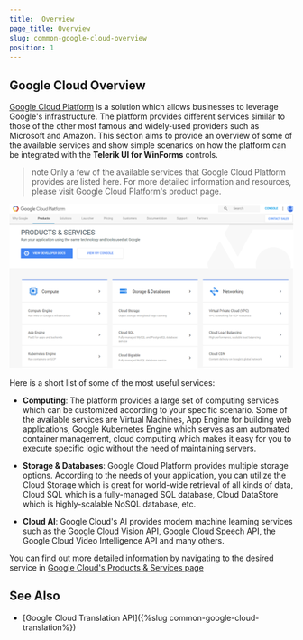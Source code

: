 ```yaml
---
title:  Overview
page_title: Overview
slug: common-google-cloud-overview
position: 1
---
```


## Google Cloud Overview

[Google Cloud Platform](https://cloud.google.com/) is a solution which allows businesses to leverage Google's infrastructure. The platform provides different services similar to those of the other most famous and widely-used providers such as Microsoft and Amazon. This section aims to provide an overview of some of the available services and show simple scenarios on how the platform can be integrated with the **Telerik UI for WinForms** controls.

>note Only a few of the available services that Google Cloud Platform provides are listed here. For more detailed information and resources, please visit Google Cloud Platform's product page.

![](images/google_cloud_overview001.png)

Here is a short list of some of the most useful services:

- **Computing**: The platform provides a large set of computing services which can be customized according to your specific scenario. Some of the available services are Virtual Machines, App Engine for building web applications,  Google Kubernetes Engine which serves as am automated container management, cloud computing which makes it easy for you to execute specific logic without the need of maintaining servers. 

- **Storage & Databases**: Google Cloud Platform provides multiple storage options. According to the needs of your application, you can utilize the Cloud Storage which is great for world-wide retrieval of all kinds of data, Cloud SQL which is a fully-managed SQL database, Cloud DataStore which is highly-scalable NoSQL database, etc. 

- **Cloud AI**: Google Cloud's AI provides modern machine learning services such as the Google Cloud Vision API, Google Cloud Speech API, the Google Cloud Video Intelligence API and many others.

You can find out more detailed information by navigating to the desired service in [Google Cloud's Products & Services page](https://cloud.google.com/products/)

## See Also

- [Google Cloud Translation API]({%slug common-google-cloud-translation%})
